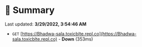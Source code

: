 # 📖 Summary
Last updated: **3/29/2022, 3:54:46 AM**

- `GET` [https://Bhadwa-sala.toxicblte.repl.co](https://Bhadwa-sala.toxicblte.repl.co) - **Down** (353ms)
